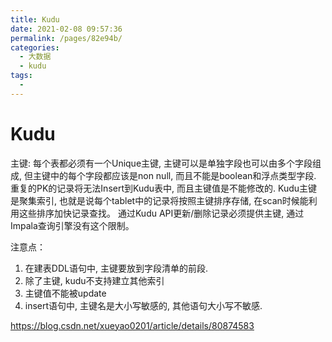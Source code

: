 ```yaml
---
title: Kudu
date: 2021-02-08 09:57:36
permalink: /pages/82e94b/
categories:
  - 大数据
  - kudu
tags:
  - 
---
```

# Kudu

主键: 每个表都必须有一个Unique主键, 主键可以是单独字段也可以由多个字段组成, 但主键中的每个字段都应该是non null, 而且不能是boolean和浮点类型字段. 重复的PK的记录将无法Insert到Kudu表中, 而且主键值是不能修改的. Kudu主键是聚集索引, 也就是说每个tablet中的记录将按照主键排序存储, 在scan时候能利用这些排序加快记录查找。
通过Kudu API更新/删除记录必须提供主键, 通过Impala查询引擎没有这个限制。

注意点：

1. 在建表DDL语句中, 主键要放到字段清单的前段.
2. 除了主键, kudu不支持建立其他索引
3. 主键值不能被update
4. insert语句中, 主键名是大小写敏感的, 其他语句大小写不敏感.

https://blog.csdn.net/xueyao0201/article/details/80874583

